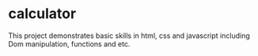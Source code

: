 # calculator
This project demonstrates basic skills in html, css and javascript including Dom manipulation, functions and etc.